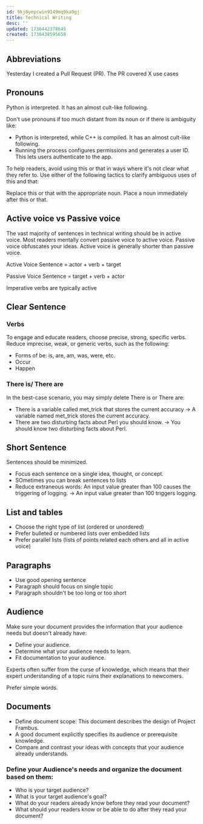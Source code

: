 ```yaml
---
id: 9kj8yepcwin9149mq9ka9gj
title: Technical Writing
desc: ''
updated: 1736442378645
created: 1736438595650
---
```


## Abbreviations

Yesterday I created a Pull Request (PR). The PR covered X use cases

## Pronouns

Python is interpreted. It has an almost cult-like following.

Don't use pronouns if too much distant from its noun or if there is ambiguity like:

- Python is interpreted, while C++ is compiled. It has an almost cult-like following.
- Running the process configures permissions and generates a user ID. This lets users authenticate to the app.

To help readers, avoid using this or that in ways where it's not clear what they refer to. Use either of the following tactics to clarify ambiguous uses of this and that:

Replace this or that with the appropriate noun.
Place a noun immediately after this or that.

## Active voice vs Passive voice

The vast majority of sentences in technical writing should be in active voice. Most readers mentally convert passive voice to active voice. Passive voice obfuscates your ideas. Active voice is generally shorter than passive voice.

Active Voice Sentence = actor + verb + target

Passive Voice Sentence = target + verb + actor

Imperative verbs are typically active

## Clear Sentence

### Verbs

To engage and educate readers, choose precise, strong, specific verbs. Reduce imprecise, weak, or generic verbs, such as the following:

- Forms of be: is, are, am, was, were, etc.
- Occur
- Happen

### There is/ There are

In the best-case scenario, you may simply delete There is or There are:

- There is a variable called met_trick that stores the current accuracy -> A variable named met_trick stores the current accuracy.
- There are two disturbing facts about Perl you should know. -> You should know two disturbing facts about Perl.

## Short Sentence

Sentences should be minimized.

- Focus each sentence on a single idea, thought, or concept.
- SOmetimes you can break sentences to lists
- Reduce extraneous words: An input value greater than 100 causes the triggering of logging. -> An input value greater than 100 triggers logging.

## List and tables

- Choose the right type of list (ordered or unordered)
- Prefer bulleted or numbered lists over embedded lists 
- Prefer parallel lists (lists of points related each others and all in active voice)

## Paragraphs

- Use good opening sentence
- Paragraph should focus on single topic
- Paragraph shouldn't be too long or too short

## Audience

Make sure your document provides the information that your audience needs but doesn't already have:

- Define your audience.
- Determine what your audience needs to learn.
- Fit documentation to your audience.

Experts often suffer from the curse of knowledge, which means that their expert understanding of a topic ruins their explanations to newcomers.

Prefer simple words.

## Documents

- Define document scope: This document describes the design of Project Frambus.
- A good document explicitly specifies its audience or prerequisite knowledge.
- Compare and contrast your ideas with concepts that your audience already understands.

### Define your Audience's needs and organize the document based on them:

- Who is your target audience? 
- What is your target audience's goal?
- What do your readers already know before they read your document?
- What should your readers know or be able to do after they read your document? 




